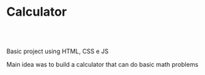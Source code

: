 <h1>Calculator</h1>
<br>
<br>

<p> Basic project using HTML, CSS e JS</p>
<p> Main idea was to build a calculator that can do basic math problems</p>
